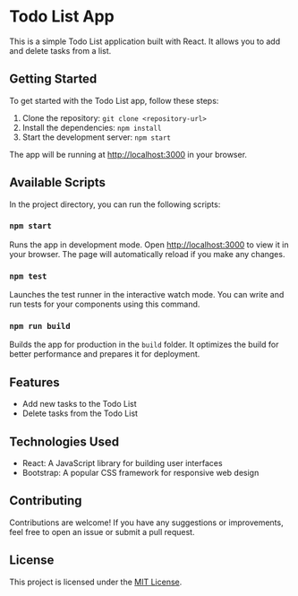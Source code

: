 # Todo List App

This is a simple Todo List application built with React. It allows you to add and delete tasks from a list.

## Getting Started

To get started with the Todo List app, follow these steps:

1. Clone the repository: `git clone <repository-url>`
2. Install the dependencies: `npm install`
3. Start the development server: `npm start`

The app will be running at [http://localhost:3000](http://localhost:3000) in your browser.

## Available Scripts

In the project directory, you can run the following scripts:

### `npm start`

Runs the app in development mode. Open [http://localhost:3000](http://localhost:3000) to view it in your browser. The page will automatically reload if you make any changes.

### `npm test`

Launches the test runner in the interactive watch mode. You can write and run tests for your components using this command.

### `npm run build`

Builds the app for production in the `build` folder. It optimizes the build for better performance and prepares it for deployment.

## Features

- Add new tasks to the Todo List
- Delete tasks from the Todo List

## Technologies Used

- React: A JavaScript library for building user interfaces
- Bootstrap: A popular CSS framework for responsive web design

## Contributing

Contributions are welcome! If you have any suggestions or improvements, feel free to open an issue or submit a pull request.

## License

This project is licensed under the [MIT License](LICENSE).
